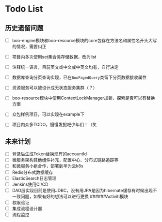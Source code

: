 # Todo List

## 历史遗留问题

-[ ] boo-engine模块和boo-resource模块的core包存在方法名和属性名开头大写的情况，需要纠正
-[ ] 项目内多次使用set集合类存储数据，改为list
-[ ] 注释统一语言，目前英文或中文或中英文均有，自行决定
-[ ] 数据库查询分页查询实现，已在```BooPagedQuery```类留下分页数据接收属性
-[ ] 资源服务可以被设计成无状态服务集群（？）
-[ ] boo-resource模块中使用ContextLockManager加锁，探索是否可以有替换方案
-[ ] 众包样例项目，可以实现在example下
-[ ] 项目内众多TODO，慢慢发掘吧少年们！（笑


## 未来计划

-[ ] 登录后生成Token替换现有的accountId
-[ ] 微服务架构其他组件补充，配置中心、分布式链路追踪等
-[ ] 和微服务小组合作，部署到华为云k8s
-[ ] Redis分布式数据缓存
-[ ] ElasticSearch日志管理
-[ ] Jenkins使用CI/CD
-[ ] DAO层实现目前是使用JDBC，没有用JPA是因为hibernate缓存有时候出现不一致问题，如果有好的想法可以进行更换
######Activiti模块
-[ ] 权限验证
-[ ] 集成流程设计器
-[ ] 流程监控
